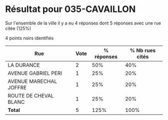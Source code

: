 # Résultat pour 035-CAVAILLON

Sur l'ensemble de la ville il y a eu 4 réponses dont 5 réponses avec une rue citée (125%)

4 points noirs identifiés

| Rue | Vote | % réponses | % Nb rues cités|
|-----|------|------------|----------------|
| LA DURANCE | 2 | 50% | 40%|
| AVENUE GABRIEL PERI | 1 | 25% | 20%|
| AVENUE MARECHAL JOFFRE | 1 | 25% | 20%|
| ROUTE DE CHEVAL BLANC | 1 | 25% | 20%|
| **Total** | 5 | 125% | 100%|
